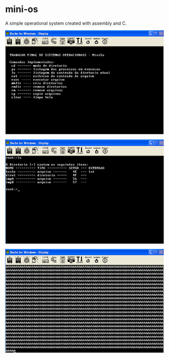 # mini-os
A simple operational system created with assembly and C.

![Screenshot](/images/screenshot1.png?raw=true "Screenshot")

![Screenshot](/images/screenshot2.png?raw=true "Screenshot")

![Screenshot](/images/screenshot3.png?raw=true "Screenshot")
